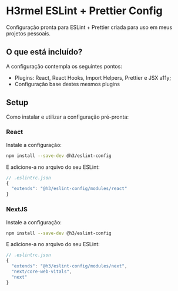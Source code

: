 # H3rmel ESLint + Prettier Config

Configuração pronta para ESLint + Prettier criada para uso em meus projetos pessoais.

## O que está incluído?

A configuração contempla os seguintes pontos:

- Plugins: React, React Hooks, Import Helpers, Prettier e JSX a11y;
- Configuração base destes mesmos plugins

## Setup

Como instalar e utilizar a configuração pré-pronta:

### React

Instale a configuração:

```bash
npm install --save-dev @h3/eslint-config
```

E adicione-a no arquivo do seu ESLint:

```js
// .eslintrc.json
{
  "extends": "@h3/eslint-config/modules/react"
}
```

### NextJS

Instale a configuração:

```bash
npm install --save-dev @h3/eslint-config
```

E adicione-a no arquivo do seu ESLint:

```js
// .eslintrc.json
{
  "extends": "@h3/eslint-config/modules/next",
  "next/core-web-vitals",
  "next"
}
```